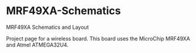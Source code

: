 MRF49XA-Schematics
==================

MRF49XA Schematics and Layout

Project page for a wireless board. This board uses the MicroChip MRF49XA and Atmel ATMEGA32U4.
